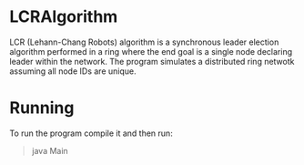 # LCRAlgorithm

LCR (Lehann-Chang Robots) algorithm is a synchronous leader election algorithm performed in a ring where the end goal is a single node declaring leader within the network. The program simulates a distributed ring netwotk assuming all node IDs are unique.

# Running

To run the program compile it and then run:
> java Main
